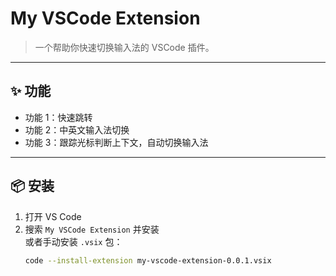 # My VSCode Extension

> 一个帮助你快速切换输入法的 VSCode 插件。

---

## ✨ 功能

- 功能 1：快速跳转
- 功能 2：中英文输入法切换
- 功能 3：跟踪光标判断上下文，自动切换输入法

---

## 📦 安装

1. 打开 VS Code
2. 搜索 `My VSCode Extension` 并安装  
   或者手动安装 `.vsix` 包：
   ```bash
   code --install-extension my-vscode-extension-0.0.1.vsix
   ```
